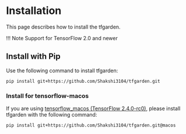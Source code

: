 # Installation

This page describes how to install the tfgarden.

!!! Note
    Support for TensorFlow 2.0 and newer

## Install with Pip

Use the following command to install tfgarden:

```shell
pip install git+https://github.com/Shakshi3104/tfgarden.git
```

### Install for tensorflow-macos

If you are using [tensorflow_macos (TensorFlow 2.4.0-rc0)](https://github.com/apple/tensorflow_macos), please install tfgarden with the following command:

```shell
pip install git+https://github.com/Shakshi3104/tfgarden.git@macos
```
